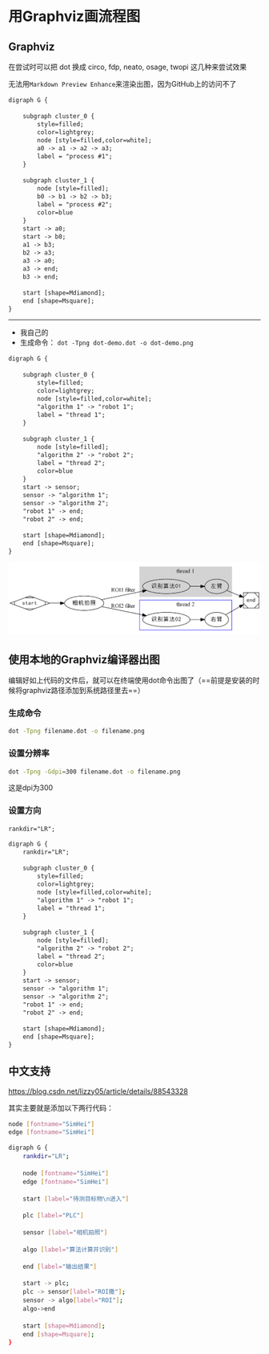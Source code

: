 # 用Graphviz画流程图

## Graphviz

在尝试时可以把 dot 换成 circo, fdp, neato, osage, twopi 这几种来尝试效果

无法用`Markdown Preview Enhance`来渲染出图，因为GitHub上的访问不了

```
digraph G {

    subgraph cluster_0 {
        style=filled;
        color=lightgrey;
        node [style=filled,color=white];
        a0 -> a1 -> a2 -> a3;
        label = "process #1";
    }

    subgraph cluster_1 {
        node [style=filled];
        b0 -> b1 -> b2 -> b3;
        label = "process #2";
        color=blue
    }
    start -> a0;
    start -> b0;
    a1 -> b3;
    b2 -> a3;
    a3 -> a0;
    a3 -> end;
    b3 -> end;

    start [shape=Mdiamond];
    end [shape=Msquare];
}
```

----

* 我自己的
* 生成命令： `dot -Tpng dot-demo.dot -o dot-demo.png`

```
digraph G {

    subgraph cluster_0 {
        style=filled;
        color=lightgrey;
        node [style=filled,color=white];
        "algorithm 1" -> "robot 1";
        label = "thread 1";
    }

    subgraph cluster_1 {
        node [style=filled];
        "algorithm 2" -> "robot 2";
        label = "thread 2";
        color=blue
    }
    start -> sensor;
    sensor -> "algorithm 1";
    sensor -> "algorithm 2";
    "robot 1" -> end;
    "robot 2" -> end;

    start [shape=Mdiamond];
    end [shape=Msquare];
}
```

![](dot-demo.png)

## 使用本地的Graphviz编译器出图

编辑好如上代码的文件后，就可以在终端使用dot命令出图了（==前提是安装的时候将graphviz路径添加到系统路径里去==）

### 生成命令

```bash
dot -Tpng filename.dot -o filename.png
```

### 设置分辨率

```bash
dot -Tpng -Gdpi=300 filename.dot -o filename.png
```

这是dpi为300

### 设置方向

```
rankdir="LR";
```

```
digraph G {
    rankdir="LR";
    
    subgraph cluster_0 {
        style=filled;
        color=lightgrey;
        node [style=filled,color=white];
        "algorithm 1" -> "robot 1";
        label = "thread 1";
    }

    subgraph cluster_1 {
        node [style=filled];
        "algorithm 2" -> "robot 2";
        label = "thread 2";
        color=blue
    }
    start -> sensor;
    sensor -> "algorithm 1";
    sensor -> "algorithm 2";
    "robot 1" -> end;
    "robot 2" -> end;

    start [shape=Mdiamond];
    end [shape=Msquare];
}
```

## 中文支持

https://blog.csdn.net/lizzy05/article/details/88543328

其实主要就是添加以下两行代码：

```bash
node [fontname="SimHei"]
edge [fontname="SimHei"]
```

```bash
digraph G {
    rankdir="LR";

    node [fontname="SimHei"]
    edge [fontname="SimHei"]
    
    start [label="待测目标物\n进入"]

    plc [label="PLC"]

    sensor [label="相机拍照"]
    
    algo [label="算法计算并识别"]
    
    end [label="输出结果"]
        
    start -> plc;
    plc -> sensor[label="ROI撒"];
    sensor -> algo[label="ROI"];
    algo->end
    
    start [shape=Mdiamond];
    end [shape=Msquare];
}
```

